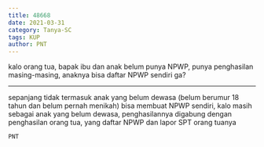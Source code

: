 ```yaml
---
title: 48668
date: 2021-03-31
category: Tanya-SC
tags: KUP
author: PNT
---
```


kalo orang tua, bapak ibu dan anak belum punya NPWP, punya penghasilan masing-masing, anaknya bisa daftar NPWP sendiri ga?

---

sepanjang tidak termasuk anak yang belum dewasa (belum berumur 18 tahun dan belum pernah menikah) bisa membuat NPWP sendiri, kalo masih sebagai anak yang belum dewasa, penghasilannya digabung dengan penghasilan orang tua, yang daftar NPWP dan lapor SPT orang tuanya

`PNT`
